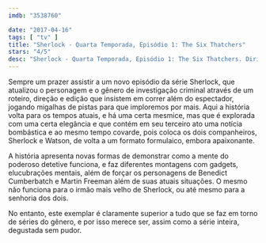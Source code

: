```yaml
---
imdb: "3538760"

date: "2017-04-16"
tags: [ "tv" ]
title: "Sherlock - Quarta Temporada, Episódio 1: The Six Thatchers"
stars: "4/5"
desc: "Sherlock - Quarta Temporada, Episódio 1: The Six Thatchers. Dirigido por Rachel Talalay. Escrito por Mark Gatiss, Arthur Conan Doyle, Steven Moffat. Com Benedict Cumberbatch (Sherlock Holmes), Martin Freeman (Dr. John Watson), Una Stubbs (Mrs. Hudson), Rupert Graves (DI Lestrade), Mark Gatiss (Mycroft Holmes), Louise Brealey (Molly Hooper), Amanda Abbington (Mary Watson), Lindsay Duncan (Lady Smallwood), Simon Kunz (Sir Edwin)."
---
```

Sempre um prazer assistir a um novo episódio da série Sherlock, que atualizou o personagem e o gênero de investigação criminal através de um roteiro, direção e edição que insistem em correr além do espectador, jogando migalhas de pistas para que imploremos por mais. Aqui a história volta para os tempos atuais, e há uma certa mesmice, mas que é explorada com uma certa elegância e que contém em seu terceiro ato uma notícia bombástica e ao mesmo tempo covarde, pois coloca os dois companheiros, Sherlock e Watson, de volta a um formato formulaico, embora apaixonante.

A história apresenta novas formas de demonstrar como a mente do poderoso detetive funciona, e faz diferentes montagens com gadgets, elucubrações mentais, além de forçar os personagens de Benedict Cumberbatch e Martin Freeman além de suas atuais situações. O mesmo não funciona para o irmão mais velho de Sherlock, ou até mesmo para a senhoria dos dois.

No entanto, este exemplar é claramente superior a tudo que se faz em torno de séries do gênero, e por isso merece ser, assim como a série inteira, degustada sem pudor.
